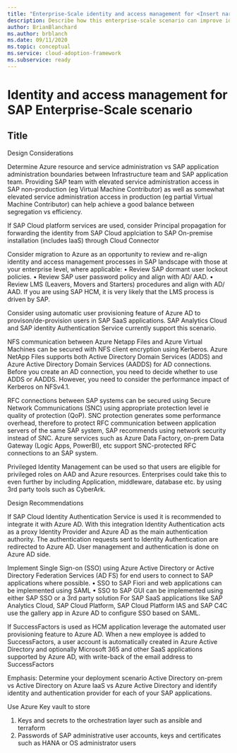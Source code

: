 ```yaml
---
title: "Enterprise-Scale identity and access management for <Insert narrative Name>"
description: Describe how this enterprise-scale scenario can improve identity and access management of SAP
author: BrianBlanchard
ms.author: brblanch
ms.date: 09/11/2020
ms.topic: conceptual
ms.service: cloud-adoption-framework
ms.subservice: ready
---
```


# Identity and access management for SAP Enterprise-Scale scenario

## Title

Design Considerations

Determine Azure resource and service administration vs SAP application administration boundaries between Infrastructure team and SAP application team. Providing SAP team with elevated service administration access in SAP non-production (eg Virtual Machine Contributor) as well as somewhat elevated service administration access in production (eg partial Virtual Machine Contributor) can help achieve a good balance between segregation vs efficiency.

If SAP Cloud platform services are used, consider Principal propagation for forwarding the identity from SAP Cloud applciation to SAP On-premise installation (includes IaaS) through Cloud Connector

Consider migration to Azure as an opportunity to review and re-align identity and access management processes in SAP landscape with those at your enterprise level, where applicable:
 • Review SAP dormant user lockout policies.
 • Review SAP user password policy and align with AD/ AAD.
 • Review LMS (Leavers, Movers and Starters) procedures and align with AD/ AAD. If you are using SAP HCM, it is very likely that the LMS process is driven by SAP.

Consider using automatic user provisioning feature of Azure AD to provison/de-provision users in SAP SaaS applications.  SAP Analytics Cloud and SAP identity Authentication Service currently support this scenario. 

NFS communication between Azure Netapp Files and Azure Virtual Machines can be secured with NFS client encryption using Kerberos. Azure NetApp Files supports both Active Directory Domain Services (ADDS) and Azure Active Directory Domain Services (AADDS) for AD connections. Before you create an AD connection, you need to decide whether to use ADDS or AADDS. However, you need to consider the performance impact of Kerberos on NFSv4.1.

RFC connections between SAP systems can be secured using Secure Network Communications (SNC) using appropriate protection level ie quality of protection (QoP). SNC protection generates some performance overhead, therefore to protect RFC communication between application servers of the same SAP system, SAP recommends using network security instead of SNC.
Azure services such as Azure Data Factory, on-prem Data Gateway (Logic Apps, PowerBI), etc support SNC-protected RFC connections to an SAP system.

Privileged Identity Management can be used so that users are eligible for privileged roles on AAD and Azure resources.
Enterprises could take this to even further by including Application, middleware, database etc. by using 3rd party tools such as CyberArk.



Design Recommendations

If SAP Cloud Identity Authentication Service is used it is recommended to integrate it with Azure AD.  With this integration Identity Authentication acts as a proxy Identity Provider and Azure AD as the main authentication authority. The authentication requests sent to Identity Authentication are redirected to Azure AD. User management and authentication is done on Azure AD side.
 
Implement Single Sign-on (SSO) using Azure Active Directory or Active Directory Federation Services (AD FS) for end users to connect to SAP applications where possible.
     • SSO to SAP Fiori and web applications can be implemented using SAML
     • SSO to SAP GUI can be implemented using either SAP SSO or a 3rd party solution
       For SAP SaaS applications like SAP Analytics Cloud, SAP Cloud Platform, SAP Cloud Platform IAS and SAP C4C use the gallery app in Azure AD to configure SSO based on SAML.

If SuccessFactors is used as HCM application leverage the automated user provisioning feature to Azure AD. When a new employee is added to SuccessFactors, a user account is automatically created in Azure Active Directory and optionally Microsoft 365 and other SaaS applications supported by Azure AD, with write-back of the email address to SuccessFactors

Emphasis: Determine your deployment scenario Active Directory on-prem vs Active Directory on Azure IaaS vs Azure Active Directory and identify identity and authentication provider for each of your SAP applications.

Use Azure Key vault to store 
1. Keys and secrets to the orchestration layer such as ansible and terraform 
2. Passwords of SAP administrative user accounts, keys and certificates such as HANA or OS administrator users

